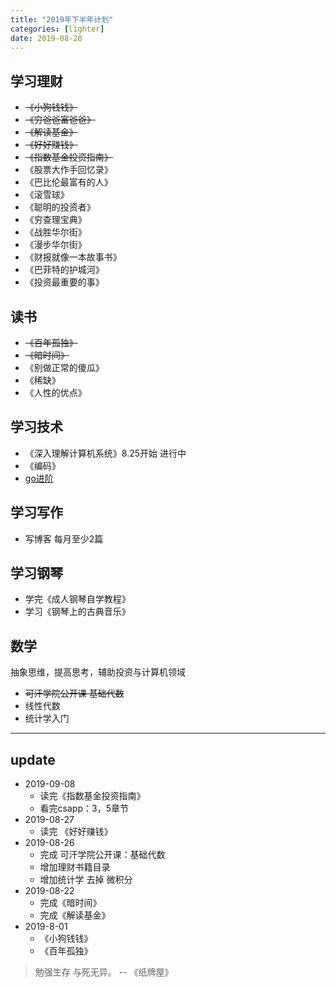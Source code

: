 ```yaml
---
title: "2019年下半年计划"
categories: [lighter]
date: 2019-08-20
---
```


## 学习理财
- ~~《小狗钱钱》~~
- ~~《穷爸爸富爸爸》~~
- ~~《解读基金》~~
- ~~《好好赚钱》~~
- ~~《指数基金投资指南》~~
- 《股票大作手回忆录》
- 《巴比伦最富有的人》
- 《滚雪球》
- 《聪明的投资者》
- 《穷查理宝典》
- 《战胜华尔街》
- 《漫步华尔街》
- 《财报就像一本故事书》
- 《巴菲特的护城河》
- 《投资最重要的事》

## 读书
- ~~《百年孤独》~~
- ~~《暗时间》~~
- 《别做正常的傻瓜》
- 《稀缺》
- 《人性的优点》

## 学习技术
- 《深入理解计算机系统》8.25开始 进行中
- 《编码》
-  [go进阶](https://chai2010.cn/advanced-go-programming-book/ch1-basic/ch1-01-genesis.html)

## 学习写作
- 写博客 每月至少2篇

## 学习钢琴
- 学完《成人钢琴自学教程》
- 学习《钢琴上的古典音乐》

## 数学
抽象思维，提高思考，辅助投资与计算机领域

- ~~可汗学院公开课 基础代数~~
- 线性代数
- 统计学入门

---
## update
- 2019-09-08
  - 读完《指数基金投资指南》
  - 看完csapp：3，5章节
- 2019-08-27
  - 读完 《好好赚钱》
- 2019-08-26
  - 完成 可汗学院公开课：基础代数
  - 增加理财书籍目录
  - 增加统计学 去掉 微积分
- 2019-08-22
    - 完成《暗时间》
    - 完成《解读基金》
- 2019-8-01
    - 《小狗钱钱》
    - 《百年孤独》

> 勉强生存 与死无异。 -- 《纸牌屋》
